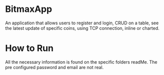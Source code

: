 # BitmaxApp
An application that allows users to register and login, CRUD on a table, see the latest update of specific coins, using TCP connection, inline or charted.

# How to Run
All the necessary information is found on the specific folders readMe. The pre configured password and email are not real.
